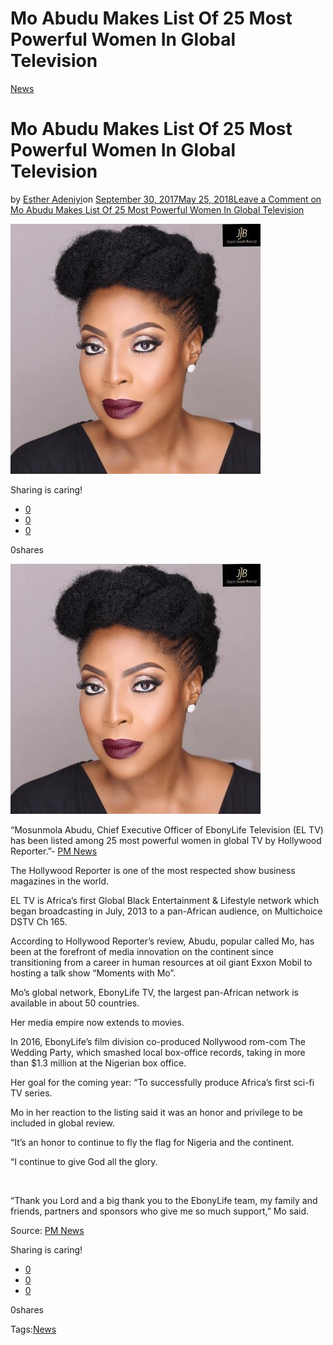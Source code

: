 # Mo Abudu Makes List Of 25 Most Powerful Women In Global Television

[News](https://estheradeniyi.com/category/news/)
# Mo Abudu Makes List Of 25 Most Powerful Women In Global Television

by [Esther Adeniyi](https://estheradeniyi.com/author/esther-adeniyi/)on [September 30, 2017May 25, 2018](https://estheradeniyi.com/mo-abudu-makes-list-of-25-most-powerfu/)[Leave a Comment on Mo Abudu Makes List Of 25 Most Powerful Women In Global Television](https://estheradeniyi.com/mo-abudu-makes-list-of-25-most-powerfu/#respond)

![](images/MoAbudu.jpg)

Sharing is caring!

- [0](https://www.facebook.com/sharer/sharer.php?u=https%3A%2F%2Festheradeniyi.com%2Fmo-abudu-makes-list-of-25-most-powerfu%2F&amp;t=Mo%20Abudu%20Makes%20List%20Of%2025%20Most%20Powerful%20Women%20In%20Global%20Television)
- [0](https://twitter.com/intent/tweet?text=Mo%20Abudu%20Makes%20List%20Of%2025%20Most%20Powerful%20Women%20In%20Global%20Television&amp;url=https%3A%2F%2Festheradeniyi.com%2Fmo-abudu-makes-list-of-25-most-powerfu%2F)
- [0](#)

0shares

[![](images/MoAbudu.jpg)](images/MoAbudu.jpg)

&#x201C;Mosunmola
 Abudu, Chief Executive Officer of EbonyLife Television (EL TV) has been listed
 among 25 most powerful women in global TV by Hollywood Reporter.&#x201D;- [PM News](https://www.pmnewsnigeria.com/2017/10/11/nigerias-mo-abudu-makes-list-25-powerful-women-global-television/)

The
 Hollywood Reporter is one of the most respected show business magazines in the
 world.

EL TV is
 Africa&#x2019;s first Global Black Entertainment & Lifestyle network which began
 broadcasting in July, 2013 to a pan-African audience, on Multichoice DSTV Ch 165.

According to
 Hollywood Reporter&#x2019;s review, Abudu, popular called Mo, has been at the
 forefront of media innovation on the continent since transitioning from a
 career in human resources at oil giant Exxon Mobil to hosting a talk show
 &#x201C;Moments with Mo&#x201D;.

Mo&#x2019;s global
 network, EbonyLife TV, the largest pan-African network is available in about 50
 countries.

Her media
 empire now extends to movies.

In 2016,
 EbonyLife&#x2019;s film division co-produced Nollywood rom-com The Wedding Party,
 which smashed local box-office records, taking in more than $1.3 million at the
 Nigerian box office.

Her goal for
 the coming year: &#x201C;To successfully produce Africa&#x2019;s first sci-fi TV series.

Mo in her
 reaction to the listing said it was an honor and privilege to be included in
 global review.

&#x201C;It&#x2019;s an
 honor to continue to fly the flag for Nigeria and the continent.

&#x201C;I continue
 to give God all the glory.

&#xA0;

&#x201C;Thank you
 Lord and a big thank you to the EbonyLife team, my family and friends, partners
 and sponsors who give me so much support,&#x201D; Mo said.

Source: [PM News](https://www.pmnewsnigeria.com/2017/10/11/nigerias-mo-abudu-makes-list-25-powerful-women-global-television/)

Sharing is caring!

- [0](https://www.facebook.com/sharer/sharer.php?u=https%3A%2F%2Festheradeniyi.com%2Fmo-abudu-makes-list-of-25-most-powerfu%2F&amp;t=Mo%20Abudu%20Makes%20List%20Of%2025%20Most%20Powerful%20Women%20In%20Global%20Television)
- [0](https://twitter.com/intent/tweet?text=Mo%20Abudu%20Makes%20List%20Of%2025%20Most%20Powerful%20Women%20In%20Global%20Television&amp;url=https%3A%2F%2Festheradeniyi.com%2Fmo-abudu-makes-list-of-25-most-powerfu%2F)
- [0](#)

0shares

Tags:[News](https://estheradeniyi.com/tag/news/)